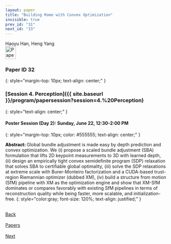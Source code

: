 ```yaml
---
layout: paper
title: "Building Rome with Convex Optimization"
invisible: true
prev_id: "31"
next_id: "33"
---
```

<div class="paper-authors">
  <div class="paper-author-box">
    <div class="paper-author-name">Haoyu Han, Heng Yang</div>
    <div class="paper-author-uni"></div>
  </div>
</div>

<div class="paper-pdf">
  <div>
    <a href="https://www.roboticsproceedings.org/rss21/p032.pdf" title="Download PDF" target="_blank">
      <img src="{{ site.baseurl }}/images/paper_link_cardinal_red.png" alt="Paper PDF" width="33" height="40" />
    </a>
  </div>
</div>

### Paper ID 32
{: style="margin-top: 10px; text-align: center;" }

### [Session 4. Perception]({{ site.baseurl }}/program/papersession?session=4.%20Perception)
{: style="text-align: center;" }

#### Poster Session (Day 2): Sunday, June 22, 12:30-2:00 PM
{: style="margin-top: 10px; color: #555555; text-align: center;" }

<b style="color: black;">Abstract: </b>Global bundle adjustment is made easy by depth prediction and convex optimization. We (i) propose a scaled bundle adjustment (SBA) formulation that lifts 2D keypoint measurements to 3D with learned depth, (ii) design an empirically tight convex semidefinite program (SDP) relaxation that solves SBA to certifiable global optimality, (iii) solve the SDP relaxations at extreme scale with Burer-Monteiro factorization and a CUDA-based trust-region Riemannian optimizer (dubbed XM), (iv) build a structure from motion (SfM) pipeline with XM as the optimization engine and show that XM-SfM dominates or compares favorably with existing SfM pipelines in terms of reconstruction quality while being faster, more scalable, and initialization-free.
{: style="color:gray; font-size: 120%; text-align: justified;" }

<div class="paper-menu">
  <div class="paper-menu-inner">
    <a href="{{ site.baseurl }}/program/papers/31/" title="Previous Paper">
            <div class="paper-menu-icon">
                <i class="fa fa-chevron-left"></i><br>
                <span class="paper-menu-label">Back</span>
            </div>
        </a>
    <a href="{{ site.baseurl }}/program/papers" title="All Papers">
      <div class="paper-menu-icon">
        <i class="fa fa-list"></i><br>
        <span class="paper-menu-label">Papers</span>
      </div>
    </a>
    <a href="{{ site.baseurl }}/program/papers/33/" title="Next Paper">
            <div class="paper-menu-icon">
                <i class="fa fa-chevron-right"></i><br>
                <span class="paper-menu-label">Next</span>
            </div>
        </a>
  </div>
</div>
